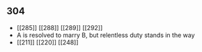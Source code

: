 ## 304
- [[285]] [[288]] [[289]] [[292]] 
- A is resolved to marry B, but relentless duty stands in the way
- [[211]] [[220]] [[248]] 

